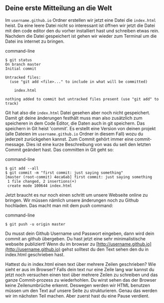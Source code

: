 ## Deine erste Mitteilung an die Welt

Im `username.github.io` Ordner erstellen wir jetzt eine Datei die `index.html` heist. Da eine leere Datei nicht so interessant ist öffnen wir jetzt die Datei mit den code editor den du vorher installiert hast und schreiben etwas rein. Nachdem die Datei gespeichert ist gehen wir wieder zum Terminal um die Datei ins internet zu bringen.

command-line

```
$ git status
On branch master
Initial commit

Untracked files:
  (use "git add <file>..." to include in what will be committed)

    index.html

nothing added to commit but untracked files present (use "git add" to track)
```

Git hat also die `index.html` Datei gesehen aber noch nicht gespeichert. Damit git deine änderungen festhält muss man also zusätzlich zum speicheren in dem Code Editor, die Daten auch in git speichern. Das speichern in Git heist 'commit'. Es erstellt eine Version von deinen projekt \(alle Dateien im `username.github.io` Ordner in diesem Fall\) wozu du jederzeit zurückgehen kannst. Zum Commit gehört immer eine commit-message. Dies ist eine kurze Beschreibung von was du seit den letzten Commit geändert hast. Das committen in Git geht so:

command-line

```
$ git add --all
$ git commit -m "first commit: just saying something"
[master (root-commit) 4eca6ab] first commit: just saying something
 1 file changed, 2 insertions(+)
 create mode 100644 index.html
```

Jetzt braucht es nur noch einen schritt um unsere Webseite online zu bringen. Wir müssen nämlich unsere änderungen noch zu Github hochladen. Das macht man mit dem push command:

command-line

```
$ git push -u origin master
```

Du musst dein Github Username und Passwort eingeben, dann wird dein commit an github übergeben. Du hast jetzt eine sehr minimalistische webseite publiziert! Wenn du im browser zu [http://username.github.io](http://username.github.io) gehst solltest du den Text sehen den du in index.html geschrieben hast.

Hattest du in index.html einen text über mehrere Zeilen geschrieben? Wie sieht er aus im Browser? Falls dein text nur eine Zeile lang war kannst du jetzt noch versuchen einen text über mehrere Zeilen zu schreiben und das ganze Commit-prozess zu wiederhohlen. Du wirst sehen das der Browser keine Zeilenumbrüche erkennt. Deswegen werden wir HTML benutzen müssen um den Text auf unsere Seite zu strukturieren. Genau das werden wir im nächsten Teil machen. Aber zuerst hast du eine Pause verdient.

